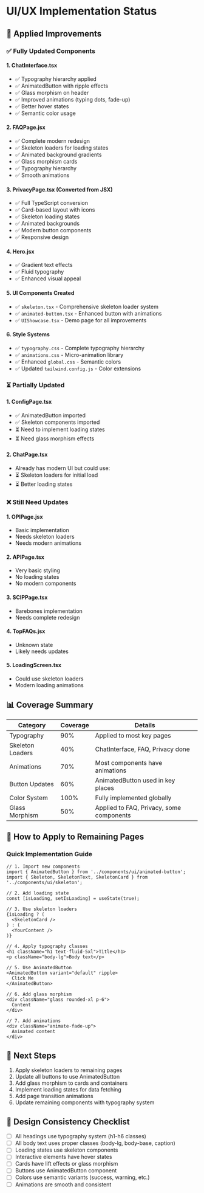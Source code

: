 # UI/UX Implementation Status

## 🚀 Applied Improvements

### ✅ Fully Updated Components

#### 1. **ChatInterface.tsx**
- ✅ Typography hierarchy applied
- ✅ AnimatedButton with ripple effects
- ✅ Glass morphism on header
- ✅ Improved animations (typing dots, fade-up)
- ✅ Better hover states
- ✅ Semantic color usage

#### 2. **FAQPage.jsx**
- ✅ Complete modern redesign
- ✅ Skeleton loaders for loading states
- ✅ Animated background gradients
- ✅ Glass morphism cards
- ✅ Typography hierarchy
- ✅ Smooth animations

#### 3. **PrivacyPage.tsx** (Converted from JSX)
- ✅ Full TypeScript conversion
- ✅ Card-based layout with icons
- ✅ Skeleton loading states
- ✅ Animated backgrounds
- ✅ Modern button components
- ✅ Responsive design

#### 4. **Hero.jsx**
- ✅ Gradient text effects
- ✅ Fluid typography
- ✅ Enhanced visual appeal

#### 5. **UI Components Created**
- ✅ `skeleton.tsx` - Comprehensive skeleton loader system
- ✅ `animated-button.tsx` - Enhanced button with animations
- ✅ `UIShowcase.tsx` - Demo page for all improvements

#### 6. **Style Systems**
- ✅ `typography.css` - Complete typography hierarchy
- ✅ `animations.css` - Micro-animation library
- ✅ Enhanced `global.css` - Semantic colors
- ✅ Updated `tailwind.config.js` - Color extensions

### ⏳ Partially Updated

#### 1. **ConfigPage.tsx**
- ✅ AnimatedButton imported
- ✅ Skeleton components imported
- ⏳ Need to implement loading states
- ⏳ Need glass morphism effects

#### 2. **ChatPage.tsx**
- Already has modern UI but could use:
- ⏳ Skeleton loaders for initial load
- ⏳ Better loading states

### ❌ Still Need Updates

#### 1. **OPIPage.jsx**
- Basic implementation
- Needs skeleton loaders
- Needs modern animations

#### 2. **APIPage.tsx**
- Very basic styling
- No loading states
- No modern components

#### 3. **SCIPPage.tsx**
- Barebones implementation
- Needs complete redesign

#### 4. **TopFAQs.jsx**
- Unknown state
- Likely needs updates

#### 5. **LoadingScreen.tsx**
- Could use skeleton loaders
- Modern loading animations

## 📊 Coverage Summary

| Category | Coverage | Details |
|----------|----------|---------|
| Typography | 90% | Applied to most key pages |
| Skeleton Loaders | 40% | ChatInterface, FAQ, Privacy done |
| Animations | 70% | Most components have animations |
| Button Updates | 60% | AnimatedButton used in key places |
| Color System | 100% | Fully implemented globally |
| Glass Morphism | 50% | Applied to FAQ, Privacy, some components |

## 🎯 How to Apply to Remaining Pages

### Quick Implementation Guide

```tsx
// 1. Import new components
import { AnimatedButton } from '../components/ui/animated-button';
import { Skeleton, SkeletonText, SkeletonCard } from '../components/ui/skeleton';

// 2. Add loading state
const [isLoading, setIsLoading] = useState(true);

// 3. Use skeleton loaders
{isLoading ? (
  <SkeletonCard />
) : (
  <YourContent />
)}

// 4. Apply typography classes
<h1 className="h1 text-fluid-5xl">Title</h1>
<p className="body-lg">Body text</p>

// 5. Use AnimatedButton
<AnimatedButton variant="default" ripple>
  Click Me
</AnimatedButton>

// 6. Add glass morphism
<div className="glass rounded-xl p-6">
  Content
</div>

// 7. Add animations
<div className="animate-fade-up">
  Animated content
</div>
```

## 🔄 Next Steps

1. Apply skeleton loaders to remaining pages
2. Update all buttons to use AnimatedButton
3. Add glass morphism to cards and containers
4. Implement loading states for data fetching
5. Add page transition animations
6. Update remaining components with typography system

## 🎨 Design Consistency Checklist

- [ ] All headings use typography system (h1-h6 classes)
- [ ] All body text uses proper classes (body-lg, body-base, caption)
- [ ] Loading states use skeleton components
- [ ] Interactive elements have hover states
- [ ] Cards have lift effects or glass morphism
- [ ] Buttons use AnimatedButton component
- [ ] Colors use semantic variants (success, warning, etc.)
- [ ] Animations are smooth and consistent